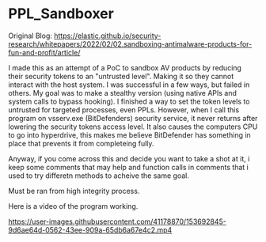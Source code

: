 # PPL_Sandboxer

Original Blog: https://elastic.github.io/security-research/whitepapers/2022/02/02.sandboxing-antimalware-products-for-fun-and-profit/article/

I made this as an attempt of a PoC to sandbox AV products by reducing their security tokens to an "untrusted level". Making it so they cannot interact with the host system.
I was successful in a few ways, but failed in others. My goal was to make a stealthy version (using native APIs and system calls to bypass hooking).
I finished a way to set the token levels to untrusted for targeted processes, even PPLs. However, when I call this program on vsserv.exe (BitDefenders) security service, it never returns after lowering the security tokens access level.
It also causes the computers CPU to go into hyperdrive, this makes me believe BitDefender has something in place that prevents it from completeing fully.

Anyway, if you come across this and decide you want to take a shot at it, i keep some comments that may help and function calls in comments that i used to try differetn methods to acheive the same goal.

Must be ran from high integrity process.

Here is a video of the program working.

https://user-images.githubusercontent.com/41178870/153692845-9d6ae64d-0562-43ee-909a-65db6a67e4c2.mp4

